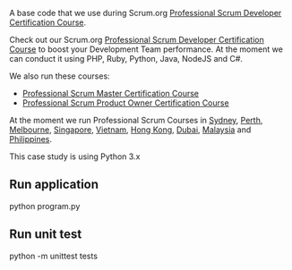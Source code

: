 A base code that we use during Scrum.org [Professional Scrum Developer Certification Course](http://www.leanwithagility.com/programs/show/professional-scrum-developer).

Check out our Scrum.org [Professional Scrum Developer Certification Course](http://www.leanwithagility.com/programs/show/professional-scrum-developer) to boost your Development Team performance. At the moment we can conduct it using PHP, Ruby, Python, Java, NodeJS and C#.

We also run these courses:

- [Professional Scrum Master Certification Course](http://www.leanwithagility.com/programs/show/professional-scrum-master)
- [Professional Scrum Product Owner Certification Course](http://www.leanwithagility.com/programs/show/professional-scrum-product-owner)

At the moment we run Professional Scrum Courses in [Sydney](http://www.leanwithagility.com/trainings/australia/sydney), [Perth](http://www.leanwithagility.com/trainings/australia/perth), [Melbourne](http://www.leanwithagility.com/trainings/australia/melbourne), [Singapore](http://www.leanwithagility.com/trainings/singapore/singapore), [Vietnam](http://www.leanwithagility.com/trainings/vietnam), [Hong Kong](http://www.leanwithagility.com/trainings/china/hong-kong), [Dubai](http://www.leanwithagility.com/trainings/united-arab-emirates/dubai), [Malaysia](http://www.leanwithagility.com/trainings/malaysia) and [Philippines](http://www.leanwithagility.com/trainings/philippines).

This case study is using Python 3.x

## Run application

python program.py

## Run unit test

python -m unittest tests